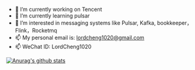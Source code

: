 - 🔭 I’m currently working on Tencent
- 🌱 I’m currently learning pulsar
- 👯 I’m interested in messaging systems like Pulsar, Kafka, bookkeeper，Flink，Rocketmq
- 📫 My personal email is: lordcheng1020@gmail.com
- 📫 WeChat ID: LordCheng1020


[![Anurag's github stats](https://github-readme-stats.vercel.app/api?username=lordcheng10 "![Anurag's github stats")](https://github.com/lordcheng10/github-readme-stats)
